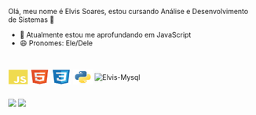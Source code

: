 Olá, meu nome é Elvis Soares, estou cursando Análise e Desenvolvimento de Sistemas 👋

- 🌱 Atualmente estou me aprofundando em JavaScript
- 😄 Pronomes: Ele/Dele

##

<div style="display: inline_block"><br>
  <img align="center" alt="Elvis-Js" height="30" width="40" src="https://raw.githubusercontent.com/devicons/devicon/master/icons/javascript/javascript-plain.svg">
  <img align="center" alt="Elvis-HTML" height="30" width="40" src="https://raw.githubusercontent.com/devicons/devicon/master/icons/html5/html5-original.svg">
  <img align="center" alt="Elvis-CSS" height="30" width="40" src="https://raw.githubusercontent.com/devicons/devicon/master/icons/css3/css3-original.svg">
  <img align="center" alt="Elvis-Python" height="30" width="40" src="https://raw.githubusercontent.com/devicons/devicon/master/icons/python/python-original.svg">
  <img align="center" alt="Elvis-Mysql" height="30" width="40" src="https://cdn.jsdelivr.net/gh/devicons/devicon@latest/icons/mysql/mysql-original.svg" />
</div>

##

<div> 
  <a href = "elvissilv33@gmail.com"><img src="https://img.shields.io/badge/-Gmail-%23333?style=for-the-badge&logo=gmail&logoColor=white" target="_blank"></a>
  <a href="https://www.linkedin.com/in/elvis-soares-569640272" target="_blank"><img src="https://img.shields.io/badge/-LinkedIn-%230077B5?style=for-the-badge&logo=linkedin&logoColor=white" target="_blank"></a> 
</div>
